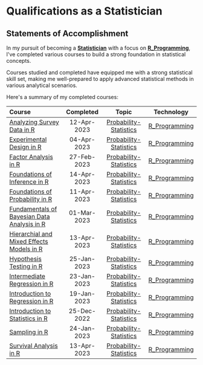 # Qualifications as a Statistician

 ## Statements of Accomplishment

In my pursuit of becoming a **[Statistician](https://github.com/Katsuvest/Statistician/tree/master/Statistician_with_R.pdf)** with a focus on  **[R_Programming](https://github.com/Katsuvest/R_Programming)**, I've completed various courses to build a strong foundation in statistical concepts. 

Courses studied and completed have equipped me with a strong statistical skill set, making me well-prepared to apply advanced statistical methods in various analytical scenarios.

Here's a summary of my completed courses:

|                                                                           Course                                                                           |  Completed   |                                           Topic                                            |                          Technology                          |
| :--------------------------------------------------------------------------------------------------------------------------------------------------------- | :----------: | :----------------------------------------------------------------------------------------: | :----------------------------------------------------------: |
| [Analyzing Survey Data in R](https://github.com/Katsuvest/Probability-Statistics/tree/master/Analyzing_Survey_Data_in_R)                                   |  12-Apr-2023 | [Probability-Statistics](https://github.com/Katsuvest/Probability-Statistics/tree/master/) |  [R_Programming](https://github.com/Katsuvest/R_Programming) |
| [Experimental Design in R](https://github.com/Katsuvest/Probability-Statistics/tree/master/Experimental_Design_in_R)                                       |  04-Apr-2023 | [Probability-Statistics](https://github.com/Katsuvest/Probability-Statistics/tree/master/) |  [R_Programming](https://github.com/Katsuvest/R_Programming) |
| [Factor Analysis in R](https://github.com/Katsuvest/Probability-Statistics/tree/master/Factor_Analysis_in_R)                                               |  27-Feb-2023 | [Probability-Statistics](https://github.com/Katsuvest/Probability-Statistics/tree/master/) |  [R_Programming](https://github.com/Katsuvest/R_Programming) |
| [Foundations of Inference in R](https://github.com/Katsuvest/Probability-Statistics/tree/master/Foundations_of_Inference_in_R)                             |  14-Apr-2023 | [Probability-Statistics](https://github.com/Katsuvest/Probability-Statistics/tree/master/) |  [R_Programming](https://github.com/Katsuvest/R_Programming) |
| [Foundations of Probability in R](https://github.com/Katsuvest/Probability-Statistics/tree/master/Foundations_of_Probability_in_R)                         |  11-Apr-2023 | [Probability-Statistics](https://github.com/Katsuvest/Probability-Statistics/tree/master/) |  [R_Programming](https://github.com/Katsuvest/R_Programming) |
| [Fundamentals of Bayesian Data Analysis in R](https://github.com/Katsuvest/Probability-Statistics/tree/master/Fundamentals_of_Bayesian_Data_Analysis_in_R) |  01-Mar-2023 | [Probability-Statistics](https://github.com/Katsuvest/Probability-Statistics/tree/master/) |  [R_Programming](https://github.com/Katsuvest/R_Programming) |
| [Hierarchial and Mixed Effects Models in R](https://github.com/Katsuvest/Probability-Statistics/tree/master/Hierarchial_and_Mixed_Effects_Models_in_R)     |  13-Apr-2023 | [Probability-Statistics](https://github.com/Katsuvest/Probability-Statistics/tree/master/) |  [R_Programming](https://github.com/Katsuvest/R_Programming) |
| [Hypothesis Testing in R](https://github.com/Katsuvest/Probability-Statistics/tree/master/Hypothesis_Testing_in_R)                                         |  25-Jan-2023 | [Probability-Statistics](https://github.com/Katsuvest/Probability-Statistics/tree/master/) |  [R_Programming](https://github.com/Katsuvest/R_Programming) |
| [Intermediate Regression in R](https://github.com/Katsuvest/Probability-Statistics/tree/master/Intermediate_Regression_in_R)                               |  23-Jan-2023 | [Probability-Statistics](https://github.com/Katsuvest/Probability-Statistics/tree/master/) |  [R_Programming](https://github.com/Katsuvest/R_Programming) |
| [Introduction to Regression in R](https://github.com/Katsuvest/Probability-Statistics/tree/master/Introduction_to_Regression_in_R)                         |  19-Jan-2023 | [Probability-Statistics](https://github.com/Katsuvest/Probability-Statistics/tree/master/) |  [R_Programming](https://github.com/Katsuvest/R_Programming) |
| [Introduction to Statistics in R](https://github.com/Katsuvest/Probability-Statistics/tree/master/Introduction_to_Statistics_in_R)                         |  25-Dec-2022 | [Probability-Statistics](https://github.com/Katsuvest/Probability-Statistics/tree/master/) |  [R_Programming](https://github.com/Katsuvest/R_Programming) |
| [Sampling in R](https://github.com/Katsuvest/Probability-Statistics/tree/master/Sampling_in_R)                                                             |  24-Jan-2023 | [Probability-Statistics](https://github.com/Katsuvest/Probability-Statistics/tree/master/) |  [R_Programming](https://github.com/Katsuvest/R_Programming) |
| [Survival Analysis in R](https://github.com/Katsuvest/Probability-Statistics/tree/master/Survival_Analysis_in_R)                                           |  13-Apr-2023 | [Probability-Statistics](https://github.com/Katsuvest/Probability-Statistics/tree/master/) |  [R_Programming](https://github.com/Katsuvest/R_Programming) |
